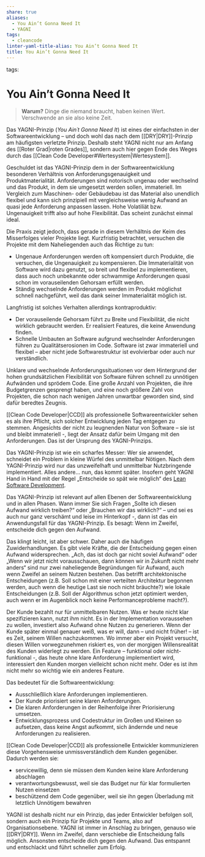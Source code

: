 ```yaml
---
share: true
aliases:
  - You Ain’t Gonna Need It
  - YAGNI
tags:
  - cleancode
linter-yaml-title-alias: You Ain’t Gonna Need It
title: You Ain’t Gonna Need It
---
```


tags: 

# You Ain’t Gonna Need It 

>**Warum?**
Dinge die niemand braucht, haben keinen Wert. Verschwende an sie also keine Zeit.

Das YAGNI-Prinzip (_You Ain´t Gonna Need It_) ist eines der einfachsten in der Softwareentwicklung – und doch wohl das nach dem [[DRY|DRY]]-Prinzip am häufigsten verletzte Prinzip. Deshalb steht YAGNI nicht nur am Anfang des [[Roter Grad|roten Grades]], sondern auch hier gegen Ende des Weges durch das [[Clean Code Developer#Wertesystem|Wertesystem]].

Geschuldet ist das YAGNI-Prinzip dem in der Softwareentwicklung besonderen Verhältnis von Anforderungsgenauigkeit und Produktmaterialität. Anforderungen sind notorisch ungenau oder wechselnd und das Produkt, in dem sie umgesetzt werden sollen, immateriell. Im Vergleich zum Maschinen- oder Gebäudebau ist das Material also unendlich flexibel und kann sich prinzipiell mit vergleichsweise wenig Aufwand an quasi jede Anforderung anpassen lassen. Hohe Volatiliät bzw. Ungenauigkeit trifft also auf hohe Flexibilität. Das scheint zunächst einmal ideal.

Die Praxis zeigt jedoch, dass gerade in diesem Verhältnis der Keim des Misserfolges vieler Projekte liegt. Kurzfristig betrachtet, versuchen die Projekte mit dem Naheliegenden auch das Richtige zu tun:

-   Ungenaue Anforderungen werden oft kompensiert durch Produkte, die versuchen, die Ungenauigkeit zu kompensieren. Die Immaterialität von Software wird dazu genutzt, so breit und flexibel zu implementieren, dass auch noch unbekannte oder schwammige Anforderungen quasi schon im vorauseilenden Gehorsam erfüllt werden.
-   Ständig wechselnde Anforderungen werden im Produkt möglichst schnell nachgeführt, weil das dank seiner Immaterialität möglich ist.

Langfristig ist solches Verhalten allerdings kontraproduktiv:

-   Der vorauseilende Gehorsam führt zu Breite und Flexibilität, die nicht wirklich gebraucht werden. Er realisiert Features, die keine Anwendung finden.
-   Schnelle Umbauten an Software aufgrund wechselnder Anforderungen führen zu Qualitätserosionen im Code. Software ist zwar immateriell und flexibel – aber nicht jede Softwarestruktur ist evolvierbar oder auch nur verständlich.

Unklare und wechselnde Anforderungssituationen vor dem Hintergrund der hohen grundsätzlichen Flexibilität von Software führen schnell zu unnötigen Aufwänden und sprödem Code. Eine große Anzahl von Projekten, die ihre Budgetgrenzen gesprengt haben, und eine noch größere Zahl von Projekten, die schon nach wenigen Jahren unwartbar geworden sind, sind dafür beredtes Zeugnis.

[[Clean Code Developer|CCD]] als professionelle Softwareentwickler sehen es als ihre Pflicht, sich solcher Entwicklung jeden Tag entgegen zu stemmen. Angesichts der nicht zu leugnenden Natur von Software – sie ist und bleibt immateriell -, liegt der Ansatz dafür beim Umgang mit den Anforderungen. Das ist der Ursprung des YAGNI-Prinzips.

Das YAGNI-Prinzip ist wie ein scharfes Messer: Wer sie anwendet, schneidet ein Problem in kleine Würfel des unmittelbar Nötigen. Nach dem YAGNI-Prinzip wird nur das unzweifelhaft und unmittelbar Nutzbringende implementiert. Alles andere… nun, das kommt später. Insofern geht YAGNI Hand in Hand mit der Regel „Entscheide so spät wie möglich“ des [Lean Software Development](http://en.wikipedia.org/wiki/Lean_software_development#Decide_as_late_as_possible).

Das YAGNI-Prinzip ist relevant auf allen Ebenen der Softwareentwicklung und in allen Phasen. Wann immer Sie sich Fragen „Sollte ich diesen Aufwand wirklich treiben?“ oder „Brauchen wir das wirklich?“ – und sei es auch nur ganz verschämt und leise im Hinterkopf -, dann ist das ein Anwendungsfall für das YAGNI-Prinzip. Es besagt: Wenn im Zweifel, entscheide dich gegen den Aufwand.

Das klingt leicht, ist aber schwer. Daher auch die häufigen Zuwiderhandlungen. Es gibt viele Kräfte, die der Entscheidung gegen einen Aufwand widersprechen. „Ach, das ist doch gar nicht soviel Aufwand“ oder „Wenn wir jetzt nicht vorausschauen, dann können wir in Zukunft nicht mehr anders“ sind nur zwei naheliegende Begründungen für Aufwand, auch wenn Zweifel an seinem Nutzen bestehen. Das betrifft architektonische Entscheidungen (z.B. Soll schon mit einer verteilten Architektur begonnen werden, auch wenn die heutige Last sie noch nicht bräuchte?) wie lokale Entscheidungen (z.B. Soll der Algorithmus schon jetzt optimiert werden, auch wenn er im Augenblick noch keine Performanceprobleme macht?).

Der Kunde bezahlt nur für unmittelbaren Nutzen. Was er heute nicht klar spezifizieren kann, nutzt ihm nicht. Es in der Implementation voraussehen zu wollen, investiert also Aufwand ohne Nutzen zu generieren. Wenn der Kunde später einmal genauer weiß, was er will, dann – und nicht früher! – ist es Zeit, seinem Willen nachzukommen. Wo immer aber ein Projekt versucht, diesen Willen vorwegzunehmen riskiert es, von der morgigen Willensrealität des Kunden widerlegt zu werden. Ein Feature – funktional oder nicht-funktional -, das heute ohne klare Anforderung implementiert wird, interessiert den Kunden morgen vielleicht schon nicht mehr. Oder es ist ihm nicht mehr so wichtig wie ein anderes Feature.

Das bedeutet für die Softwareentwicklung:

-   Ausschließlich klare Anforderungen implementieren.
-   Der Kunde priorisiert seine klaren Anforderungen.
-   Die klaren Anforderungen in der Reihenfolge ihrer Priorisierung umsetzen.
-   Entwicklungsprozess und Codestruktur im Großen und Kleinen so aufsetzen, dass keine Angst aufkommt, sich ändernde und neue Anforderungen zu realisieren.

[[Clean Code Developer|CCD]] als professionelle Entwickler kommunizieren diese Vorgehensweise unmissverständlich dem Kunden gegenüber. Dadurch werden sie:

-   servicewillig, denn sie müssen dem Kunden keine klare Anforderung abschlagen
-   verantwortungsbewusst, weil sie das Budget nur für klar formulierten Nutzen einsetzen
-   beschützend dem Code gegenüber, weil sie ihn gegen Überladung mit letztlich Unnötigem bewahren

YAGNI ist deshalb nicht nur ein Prinzip, das jeder Entwickler befolgen soll, sondern auch ein Prinzip für Projekte und Teams, also auf Organisationsebene. YAGNI ist immer in Anschlag zu bringen, genauso wie [[DRY|DRY]]. Wenn im Zweifel, dann verschiebe die Entscheidung falls möglich. Ansonsten entscheide dich gegen den Aufwand. Das entspannt und entschlackt und führt schneller zum Erfolg.